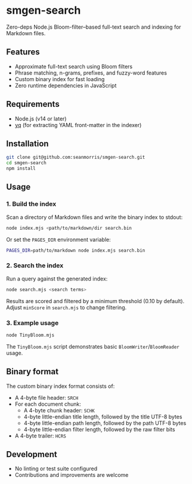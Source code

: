 # smgen-search

Zero-deps Node.js Bloom-filter–based full-text search and indexing for Markdown files.

## Features

- Approximate full-text search using Bloom filters
- Phrase matching, n-grams, prefixes, and fuzzy-word features
- Custom binary index for fast loading
- Zero runtime dependencies in JavaScript

## Requirements

- Node.js (v14 or later)
- [yq](https://github.com/mikefarah/yq) (for extracting YAML front-matter in the indexer)

## Installation

```sh
git clone git@github.com:seanmorris/smgen-search.git
cd smgen-search
npm install
```

## Usage

### 1. Build the index

Scan a directory of Markdown files and write the binary index to stdout:

```sh
node index.mjs <path/to/markdown/dir search.bin
```

Or set the `PAGES_DIR` environment variable:

```sh
PAGES_DIR=path/to/markdown node index.mjs search.bin
```

### 2. Search the index

Run a query against the generated index:

```sh
node search.mjs <search terms>
```

Results are scored and filtered by a minimum threshold (0.10 by default). Adjust `minScore` in `search.mjs` to change filtering.

### 3. Example usage

```sh
node TinyBloom.mjs
```

The `TinyBloom.mjs` script demonstrates basic `BloomWriter`/`BloomReader` usage.

## Binary format

The custom binary index format consists of:

- A 4-byte file header: `SRCH`
- For each document chunk:
  - A 4-byte chunk header: `SCHK`
  - 4-byte little-endian title length, followed by the title UTF-8 bytes
  - 4-byte little-endian path length, followed by the path UTF-8 bytes
  - 4-byte little-endian filter length, followed by the raw filter bits
- A 4-byte trailer: `HCRS`

## Development

- No linting or test suite configured
- Contributions and improvements are welcome